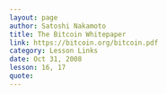 ```yaml
---
layout: page
author: Satoshi Nakamoto
title: The Bitcoin Whitepaper
link: https://bitcoin.org/bitcoin.pdf
category: Lesson Links
date: Oct 31, 2008
lesson: 16, 17
quote: 
---
```

